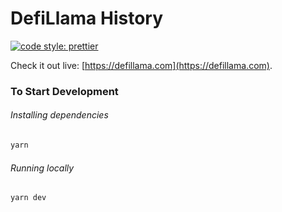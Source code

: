 # DefiLlama History

[![code style: prettier](https://img.shields.io/badge/code_style-prettier-ff69b4.svg?style=flat-square)](https://github.com/prettier/prettier)

Check it out live: [https://defillama.com](https://defillama.com).

### To Start Development

###### Installing dependencies

```bash
yarn
```

###### Running locally

```bash
yarn dev
```
